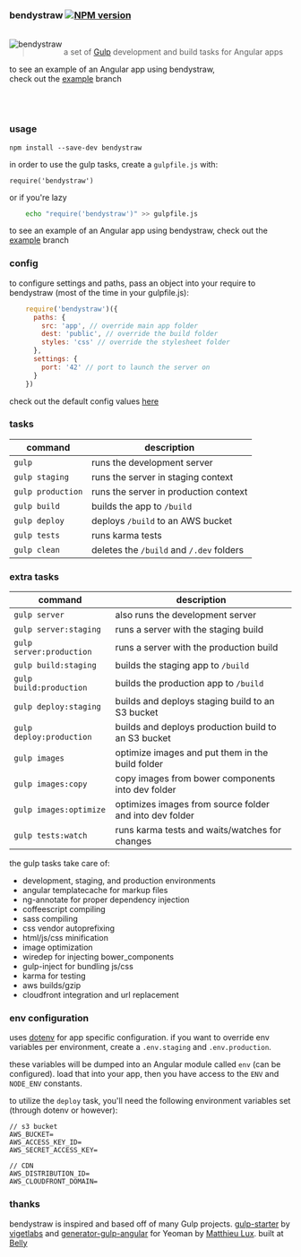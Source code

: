 ### bendystraw [![NPM version](https://img.shields.io/npm/v/bendystraw.svg?style=flat-square)](https://www.npmjs.com/package/bendystraw)
<br>

<img src="http://i.imgur.com/Pdmetdq.png" alt="bendystraw" align="left" />

> a set of [Gulp](https://github.com/gulpjs/gulp/) development and build tasks for Angular apps

to see an example of an Angular app using bendystraw, <br> check out the [example](https://github.com/brousalis/bendystraw/tree/example) branch


<br><br>

### usage

    npm install --save-dev bendystraw

in order to use the gulp tasks, create a `gulpfile.js` with:

    require('bendystraw')

or if you're lazy

```bash
    echo "require('bendystraw')" >> gulpfile.js
```

to see an example of an Angular app using bendystraw, check out the [example](https://github.com/brousalis/bendystraw/tree/example) branch

### config

to configure settings and paths, pass an object into your require to bendystraw (most of the time in your gulpfile.js):
```javascript
    require('bendystraw')({
      paths: {
        src: 'app', // override main app folder 
        dest: 'public', // override the build folder
        styles: 'css' // override the stylesheet folder
      },
      settings: {
        port: '42' // port to launch the server on
      }
    })
```
check out the default config values [here](https://github.com/brousalis/bendystraw/blob/master/gulpfile.js/config.js)

### tasks

command | description
------- | ------------
`gulp` | runs the development server
`gulp staging` | runs the server in staging context
`gulp production` | runs the server in production context
`gulp build` | builds the app to `/build`
`gulp deploy` | deploys `/build` to an AWS bucket
`gulp tests` | runs karma tests
`gulp clean` | deletes the `/build` and `/.dev` folders

### extra tasks

command | description
------- | ------------
`gulp server` | also runs the development server
`gulp server:staging` | runs a server with the staging build
`gulp server:production` | runs a server with the production build
`gulp build:staging` | builds the staging app to `/build`
`gulp build:production` | builds the production app to `/build`
`gulp deploy:staging` | builds and deploys staging build to an S3 bucket
`gulp deploy:production` | builds and deploys production build to an S3 bucket
`gulp images` | optimize images and put them in the build folder
`gulp images:copy` | copy images from bower components into dev folder
`gulp images:optimize` | optimizes images from source folder and into dev folder
`gulp tests:watch` | runs karma tests and waits/watches for changes

the gulp tasks take care of:

- development, staging, and production environments
- angular templatecache for markup files
- ng-annotate for proper dependency injection
- coffeescript compiling
- sass compiling
- css vendor autoprefixing
- html/js/css minification
- image optimization
- wiredep for injecting bower_components
- gulp-inject for bundling js/css
- karma for testing
- aws builds/gzip
- cloudfront integration and url replacement

### env configuration

uses [dotenv](https://github.com/motdotla/dotenv) for app specific configuration. if you want to override env variables per environment, create a `.env.staging` and `.env.production`.

these variables will be dumped into an Angular module called `env` (can be configured). load that into your app, then you have access to the `ENV` and `NODE_ENV` constants.

to utilize the `deploy` task, you'll need the following environment variables set (through dotenv or however):

    // s3 bucket
    AWS_BUCKET=
    AWS_ACCESS_KEY_ID=
    AWS_SECRET_ACCESS_KEY=
    
    // CDN
    AWS_DISTRIBUTION_ID=
    AWS_CLOUDFRONT_DOMAIN=

### thanks

bendystraw is inspired and based off of many Gulp projects. [gulp-starter](https://github.com/vigetlabs/gulp-starter/) by [vigetlabs](https://viget.com/extend) and [generator-gulp-angular](https://github.com/Swiip/generator-gulp-angular) for Yeoman by [Matthieu Lux](github.com/swiip). built at [Belly](http://github.com/bellycard)
